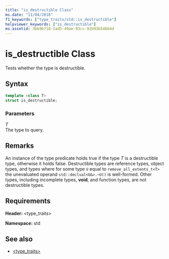```yaml
---
title: "is_destructible Class"
ms.date: "11/04/2016"
f1_keywords: ["type_traits/std::is_destructible"]
helpviewer_keywords: ["is_destructible"]
ms.assetid: 3bb9b718-1ad5-49ae-93cc-92b93b546b4d
---
```

# is_destructible Class

Tests whether the type is destructible.

## Syntax

```cpp
template <class T>
struct is_destructible;
```

### Parameters

*T*<br/>
The type to query.

## Remarks

An instance of the type predicate holds true if the type *T* is a destructible type, otherwise it holds false. Destructible types are reference types, object types, and types where for some type `U` equal to `remove_all_extents_t<T>` the unevaluated operand `std::declval<U&>.~U()` is well-formed. Other types, including incomplete types, **void**, and function types, are not destructible types.

## Requirements

**Header:** \<type_traits>

**Namespace:** std

## See also

- [<type_traits>](../standard-library/type-traits.md)
